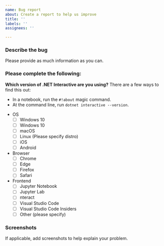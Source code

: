 ```yaml
---
name: Bug report
about: Create a report to help us improve
title: ''
labels: ''
assignees: ''

---
```


### Describe the bug
Please provide as much information as you can.

### Please complete the following:

**Which version of .NET Interactive are you using?** There are a few ways to find this out:

* In a notebook, run the `#!about` magic command. 
* At the command line, run `dotnet interactive --version`.

- OS
    - [ ] Windows 10
    - [ ] Windows 10
    - [ ] macOS
    - [ ] Linux (Please specify distro)
    - [ ] iOS
    - [ ] Android
 - Browser 
    - [ ] Chrome
    - [ ] Edge
    - [ ] Firefox
    - [ ] Safari
 - Frontend
    - [ ] Jupyter Notebook
    - [ ] Jupyter Lab
    - [ ] nteract
    - [ ] Visual Studio Code 
    - [ ] Visual Studio Code Insiders
    - [ ] Other (please specify)

### Screenshots
If applicable, add screenshots to help explain your problem.
